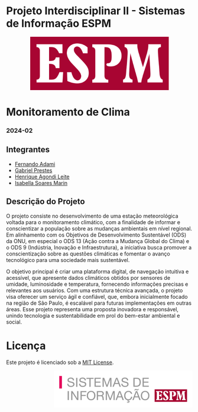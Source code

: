 # Projeto Interdisciplinar II - Sistemas de Informação ESPM

<p align="center">
    <a href="https://www.espm.br/cursos-de-graduacao/sistemas-de-informacao/"><img src="https://raw.githubusercontent.com/tech-espm/misc-template/main/logo.png" alt="Sistemas de Informação ESPM" style="width: 375px;"/></a>
</p>

# Monitoramento de Clima

### 2024-02

## Integrantes
- [Fernando Adami](https://github.com/caicara29)
- [Gabriel Prestes](https://github.com/gabrielpmcardoso)
- [Henrique Agondi Leite](https://github.com/HAgondi)
- [Isabella Soares Marin](https://github.com/IsabellaSMarin)

## Descrição do Projeto

O projeto consiste no desenvolvimento de uma estação meteorológica voltada para o
monitoramento climático, com a finalidade de informar e conscientizar a população sobre as
mudanças ambientais em nível regional. Em alinhamento com os Objetivos de
Desenvolvimento Sustentável (ODS) da ONU, em especial o ODS 13 (Ação contra a Mudança
Global do Clima) e o ODS 9 (Indústria, Inovação e Infraestrutura), a iniciativa busca promover
a conscientização sobre as questões climáticas e fomentar o avanço tecnológico para uma
sociedade mais sustentável.

O objetivo principal é criar uma plataforma digital, de navegação intuitiva e acessível,
que apresente dados climáticos obtidos por sensores de umidade, luminosidade e temperatura,
fornecendo informações precisas e relevantes aos usuários. Com uma estrutura técnica
avançada, o projeto visa oferecer um serviço ágil e confiável, que, embora inicialmente focado
na região de São Paulo, é escalável para futuras implementações em outras áreas.
Esse projeto representa uma proposta inovadora e responsável, unindo tecnologia e
sustentabilidade em prol do bem-estar ambiental e social.

# Licença

Este projeto é licenciado sob a [MIT License](https://github.com/tech-espm/inter-3sem-2024-clima/blob/main/LICENSE).

<p align="right">
    <a href="https://www.espm.br/cursos-de-graduacao/sistemas-de-informacao/"><img src="https://raw.githubusercontent.com/tech-espm/misc-template/main/logo-si-512.png" alt="Sistemas de Informação ESPM" style="width: 375px;"/></a>
</p>
